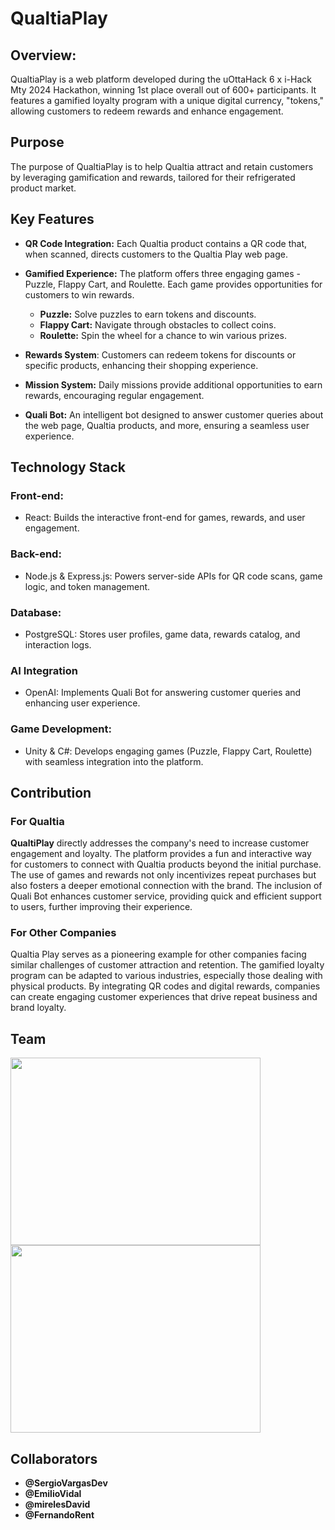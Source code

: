 # QualtiaPlay

## Overview: 
QualtiaPlay is a web platform developed during the uOttaHack 6 x i-Hack Mty 2024 Hackathon, winning 1st place overall out of 600+ participants. It features a gamified loyalty program with a unique digital currency, "tokens," allowing customers to redeem rewards and enhance engagement. 

## Purpose
The purpose of QualtiaPlay is to help Qualtia attract and retain customers by leveraging gamification and rewards, tailored for their refrigerated product market.





## Key Features

* **QR Code Integration:** Each Qualtia product contains a QR code that, when scanned, directs customers to the Qualtia Play web page.

* **Gamified Experience:** The platform offers three engaging games - Puzzle, Flappy Cart, and Roulette. Each game provides opportunities for customers to win rewards.
  * **Puzzle:** Solve puzzles to earn tokens and discounts.
  * **Flappy Cart:** Navigate through obstacles to collect coins.
  * **Roulette:** Spin the wheel for a chance to win various prizes.

* **Rewards System**: Customers can redeem tokens for discounts or specific products, enhancing their shopping experience.

* **Mission System:** Daily missions provide additional opportunities to earn rewards, encouraging regular engagement.

* **Quali Bot:** An intelligent bot designed to answer customer queries about the web page, Qualtia products, and more, ensuring a seamless user experience.


## Technology Stack

 ### Front-end: 
 * React: Builds the interactive front-end for games, rewards, and user engagement.

### Back-end:
* Node.js & Express.js: Powers server-side APIs for QR code scans, game logic, and token management.

### Database:
* PostgreSQL: Stores user profiles, game data, rewards catalog, and interaction logs.

### AI Integration
* OpenAI: Implements Quali Bot for answering customer queries and enhancing user experience.

### Game Development:
* Unity & C#: Develops engaging games (Puzzle, Flappy Cart, Roulette) with seamless integration into the platform.

## Contribution

### For Qualtia
**QualtiPlay** directly addresses the company's need to increase customer engagement and loyalty. The platform provides a fun and interactive way for customers to connect with Qualtia products beyond the initial purchase. The use of games and rewards not only incentivizes repeat purchases but also fosters a deeper emotional connection with the brand. The inclusion of Quali Bot enhances customer service, providing quick and efficient support to users, further improving their experience.



### For Other Companies
Qualtia Play serves as a pioneering example for other companies facing similar challenges of customer attraction and retention. The gamified loyalty program can be adapted to various industries, especially those dealing with physical products. By integrating QR codes and digital rewards, companies can create engaging customer experiences that drive repeat business and brand loyalty.


## Team
<img width="400" height="300" src="images/qualtiaplay.jpg">  <img width="400" height="300" src="images/team.jpg">

## Collaborators

* **@SergioVargasDev**
* **@EmilioVidal**
* **@mirelesDavid**
* **@FernandoRent**







